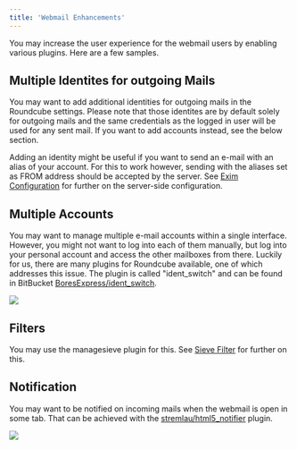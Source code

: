 ```yaml
---
title: 'Webmail Enhancements'
---
```


You may increase the user experience for the webmail users by enabling various plugins. Here are a few samples.

## Multiple Identites for outgoing Mails<a id="smtp-identities"></a>
You may want to add additional identities for outgoing mails in the Roundcube settings. Please note that those identites are by default solely for outgoing mails and the same credentials as the logged in user will be used for any sent mail. If you want to add accounts instead, see the below section.

Adding an identity might be useful if you want to send an e-mail with an alias of your account. For this to work however, sending with the aliases set as FROM address should be accepted by the server. See [Exim Configuration](../exim-configuration) for further on the server-side configuration.

## Multiple Accounts <a id="from-identities"></a>
You may want to manage multiple e-mail accounts within a single interface. However, you might not want to log into each of them manually, but log into your personal account and access the other mailboxes from there. Luckily for us, there are many plugins for Roundcube available, one of which addresses this issue. The plugin is called "ident_switch" and can be found in BitBucket [BoresExpress/ident_switch](https://bitbucket.org/BoresExpress/ident_switch/src/master/).

![](https://i.imgur.com/rRIqtA8.jpg)

## Filters <a id="filter"></a>
You may use the managesieve plugin for this. See [Sieve Filter](../../sieve-filter) for further on this.

## Notification <a id="notification"></a>
You may want to be notified on incoming mails when the webmail is open in some tab. That can be achieved with the [stremlau/html5_notifier](https://github.com/stremlau/html5_notifier) plugin.

![](https://raw.githubusercontent.com/stremlau/html5_notifier/master/screenshot.png)